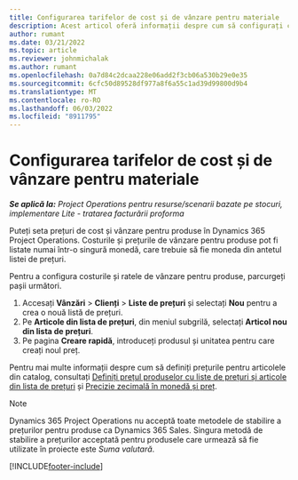 ```yaml
---
title: Configurarea tarifelor de cost și de vânzare pentru materiale
description: Acest articol oferă informații despre cum să configurați costurile și tarifele de vânzare pentru materialele utilizate în proiecte.
author: rumant
ms.date: 03/21/2022
ms.topic: article
ms.reviewer: johnmichalak
ms.author: rumant
ms.openlocfilehash: 0a7d84c2dcaa228e06add2f3cb06a530b29e0e35
ms.sourcegitcommit: 6cfc50d89528df977a8f6a55c1ad39d99800d9b4
ms.translationtype: MT
ms.contentlocale: ro-RO
ms.lasthandoff: 06/03/2022
ms.locfileid: "8911795"
---
```

# <a name="set-up-cost-and-sales-rates-for-materials"></a>Configurarea tarifelor de cost și de vânzare pentru materiale

_**Se aplică la:** Project Operations pentru resurse/scenarii bazate pe stocuri, implementare Lite - tratarea facturării proforma_

Puteți seta prețuri de cost și vânzare pentru produse în Dynamics 365 Project Operations. Costurile și prețurile de vânzare pentru produse pot fi listate numai într-o singură monedă, care trebuie să fie moneda din antetul listei de prețuri.

Pentru a configura costurile și ratele de vânzare pentru produse, parcurgeți pașii următori. 

1. Accesați **Vânzări** > **Clienți** > **Liste de prețuri** și selectați **Nou** pentru a crea o nouă listă de prețuri. 
2. Pe **Articole din lista de prețuri**, din meniul subgrilă, selectați **Articol nou din lista de prețuri**. 
3. Pe pagina **Creare rapidă**, introduceți produsul și unitatea pentru care creați noul preț.

Pentru mai multe informații despre cum să definiți prețurile pentru articolele din catalog, consultați [Definiți prețul produselor cu liste de prețuri și articole din lista de prețuri](/dynamics365/sales/create-price-lists-price-list-items-define-pricing-products) și [Precizie zecimală în monedă și preț](/dynamics365/sales/decimal-precision-currency-pricing).
> [!NOTE]
> Dynamics 365 Project Operations nu acceptă toate metodele de stabilire a prețurilor pentru produse ca Dynamics 365 Sales. Singura metodă de stabilire a prețurilor acceptată pentru produsele care urmează să fie utilizate în proiecte este *Suma valutară*.


[!INCLUDE[footer-include](../includes/footer-banner.md)]

